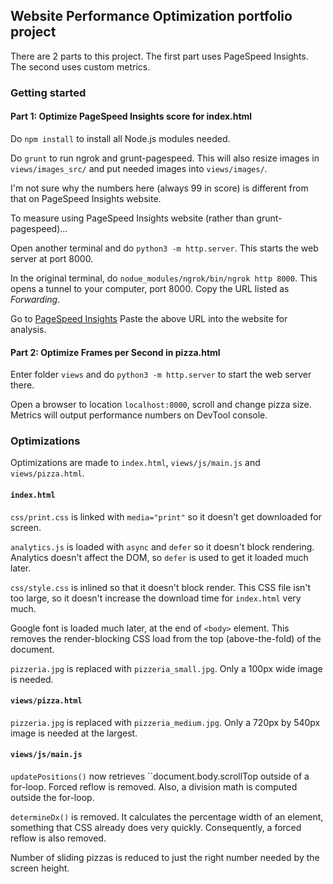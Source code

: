 ## Website Performance Optimization portfolio project

There are 2 parts to this project. The first part uses PageSpeed Insights. The second uses custom metrics.

### Getting started

#### Part 1: Optimize PageSpeed Insights score for index.html

Do ``npm install`` to install all Node.js modules needed.

Do ``grunt`` to run ngrok and grunt-pagespeed.
This will also resize images in ``views/images_src/`` and put needed images into ``views/images/``.

I'm not sure why the numbers here (always 99 in score) is different from that on PageSpeed Insights website.


To measure using PageSpeed Insights website (rather than grunt-pagespeed)...

Open another terminal and do ``python3 -m http.server``. This starts the web server at port 8000.

In the original terminal, do ``nodue_modules/ngrok/bin/ngrok http 8000``. This opens a tunnel to your computer, port 8000.
Copy the URL listed as *Forwarding*.

Go to [PageSpeed Insights](https://developers.google.com/speed/pagespeed/insights)
Paste the above URL into the website for analysis.


#### Part 2: Optimize Frames per Second in pizza.html

Enter folder ``views`` and do ``python3 -m http.server`` to start the web server there.

Open a browser to location ``localhost:8000``, scroll and change pizza size.
Metrics will output performance numbers on DevTool console.


### Optimizations

Optimizations are made to ``index.html``, ``views/js/main.js`` and ``views/pizza.html``.

#### ``index.html``

``css/print.css`` is linked with ``media="print"`` so it doesn't get downloaded for screen.

``analytics.js`` is loaded with ``async`` and ``defer`` so it doesn't block rendering.
Analytics doesn't affect the DOM, so ``defer`` is used to get it loaded much later.

``css/style.css`` is inlined so that it doesn't block render.
This CSS file isn't too large, so it doesn't increase the download time for ``index.html`` very much.

Google font is loaded much later, at the end of ``<body>`` element.
This removes the render-blocking CSS load from the top (above-the-fold) of the document.

``pizzeria.jpg`` is replaced with ``pizzeria_small.jpg``.
Only a 100px wide image is needed.


#### ``views/pizza.html``

``pizzeria.jpg`` is replaced with ``pizzeria_medium.jpg``.
Only a 720px by 540px image is needed at the largest.


#### ``views/js/main.js``

``updatePositions()`` now retrieves ``document.body.scrollTop outside of a for-loop.
Forced reflow is removed.
Also, a division math is computed outside the for-loop.

``determineDx()`` is removed.
It calculates the percentage width of an element, something that CSS already does very quickly.
Consequently, a forced reflow is also removed.

Number of sliding pizzas is reduced to just the right number needed by the screen height.
